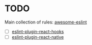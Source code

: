 # TODO

Main collection of rules: [awesome-eslint](https://github.com/dustinspecker/awesome-eslint)

- [ ] [eslint-plugin-react-hooks](https://github.com/facebook/react/tree/master/packages/eslint-plugin-react-hooks)
- [ ] [eslint-plugin-react-native](https://github.com/Intellicode/eslint-plugin-react-native)
